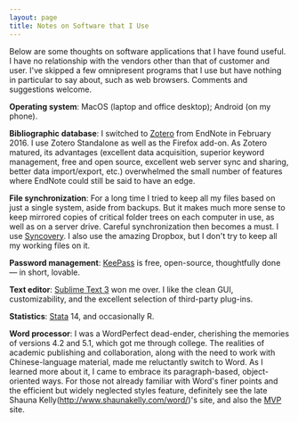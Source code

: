 ```yaml
---
layout: page
title: Notes on Software that I Use
---
```

Below are some thoughts on software applications that I have found useful. I have no relationship with the vendors other than that of customer and user. I've skipped a few omnipresent programs that I use but have nothing in particular to say about, such as web browsers. Comments and suggestions welcome.

<B>Operating system</B>: MacOS (laptop and office desktop); Android (on my phone).

<B>Bibliographic database</B>: I switched to [Zotero](http://www.zotero.org/) from EndNote in February 2016. I use Zotero Standalone as well as the Firefox add-on. As Zotero matured, its advantages (excellent data acquisition, superior keyword management, free and open source, excellent web server sync and sharing, better data import/export, etc.) overwhelmed the small number of features where EndNote could still be said to have an edge.

<B>File synchronization</B>: For a long time I tried to keep all my files based on just a single system, aside from backups. But it makes much more sense to keep mirrored copies of critical folder trees on each computer in use, as well as on a server drive. Careful synchronization then becomes a must. I use [Syncovery](http://www.syncovery.com/). I also use the amazing Dropbox, but I don't try to keep all my working files on it.

<B>Password management</B>: [KeePass](http://keepass.info/) is free, open-source, thoughtfully done &mdash; in short, lovable.

<B>Text editor</B>: [Sublime Text 3](https://www.sublimetext.com/) won me over. I like the clean GUI, customizability, and the excellent selection of third-party plug-ins.

<B>Statistics</B>: [Stata](http://www.stata.com/) 14, and occasionally R.

<B>Word processor</B>: I was a WordPerfect dead-ender, cherishing the memories of versions 4.2 and 5.1, which got me through college. The realities of academic publishing and collaboration, along with the need to work with Chinese-language material, made me reluctantly switch to Word. As I learned more about it, I came to embrace its paragraph-based, object-oriented ways. For those not already familiar with Word's finer points and the efficient but widely neglected styles feature, definitely see the late Shauna Kelly(http://www.shaunakelly.com/word/)'s site, and also the [MVP](http://word.mvps.org/) site.
